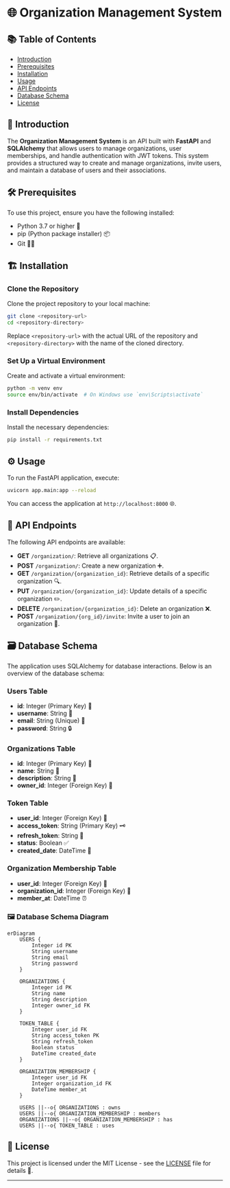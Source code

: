# 🌐 Organization Management System

## 📚 Table of Contents

- [Introduction](#introduction)
- [Prerequisites](#prerequisites)
- [Installation](#installation)
- [Usage](#usage)
- [API Endpoints](#api-endpoints)
- [Database Schema](#database-schema)
- [License](#license)

## 🚀 Introduction

The **Organization Management System** is an API built with **FastAPI** and **SQLAlchemy** that allows users to manage organizations, user memberships, and handle authentication with JWT tokens. This system provides a structured way to create and manage organizations, invite users, and maintain a database of users and their associations.

## 🛠️ Prerequisites

To use this project, ensure you have the following installed:

- Python 3.7 or higher 🐍
- pip (Python package installer) 📦
- Git 🧑‍💻

## 🏗️ Installation

### Clone the Repository

Clone the project repository to your local machine:

```bash
git clone <repository-url>
cd <repository-directory>
```

Replace `<repository-url>` with the actual URL of the repository and `<repository-directory>` with the name of the cloned directory.

### Set Up a Virtual Environment

Create and activate a virtual environment:

```bash
python -m venv env
source env/bin/activate  # On Windows use `env\Scripts\activate`
```

### Install Dependencies

Install the necessary dependencies:

```bash
pip install -r requirements.txt
```

## ⚙️ Usage

To run the FastAPI application, execute:

```bash
uvicorn app.main:app --reload
```

You can access the application at `http://localhost:8000` 🌐.

## 📡 API Endpoints

The following API endpoints are available:

- **GET** `/organization/`: Retrieve all organizations 📋.
- **POST** `/organization/`: Create a new organization ➕.
- **GET** `/organization/{organization_id}`: Retrieve details of a specific organization 🔍.
- **PUT** `/organization/{organization_id}`: Update details of a specific organization ✏️.
- **DELETE** `/organization/{organization_id}`: Delete an organization ❌.
- **POST** `/organization/{org_id}/invite`: Invite a user to join an organization 📧.

## 🗃️ Database Schema

The application uses SQLAlchemy for database interactions. Below is an overview of the database schema:

### Users Table

- **id**: Integer (Primary Key) 🔑
- **username**: String 🧑
- **email**: String (Unique) 📧
- **password**: String 🔒

### Organizations Table

- **id**: Integer (Primary Key) 🔑
- **name**: String 🏢
- **description**: String 📜
- **owner_id**: Integer (Foreign Key) 👤

### Token Table

- **user_id**: Integer (Foreign Key) 🔑
- **access_token**: String (Primary Key) 🗝️
- **refresh_token**: String 🔄
- **status**: Boolean ✅
- **created_date**: DateTime 📅

### Organization Membership Table

- **user_id**: Integer (Foreign Key) 🔑
- **organization_id**: Integer (Foreign Key) 🔑
- **member_at**: DateTime ⏰

### 🖼️ Database Schema Diagram

```mermaid
erDiagram
    USERS {
        Integer id PK
        String username
        String email
        String password
    }

    ORGANIZATIONS {
        Integer id PK
        String name
        String description
        Integer owner_id FK
    }

    TOKEN_TABLE {
        Integer user_id FK
        String access_token PK
        String refresh_token
        Boolean status
        DateTime created_date
    }

    ORGANIZATION_MEMBERSHIP {
        Integer user_id FK
        Integer organization_id FK
        DateTime member_at
    }

    USERS ||--o{ ORGANIZATIONS : owns
    USERS ||--o{ ORGANIZATION_MEMBERSHIP : members
    ORGANIZATIONS ||--o{ ORGANIZATION_MEMBERSHIP : has
    USERS ||--o{ TOKEN_TABLE : uses
```

## 📝 License

This project is licensed under the MIT License - see the [LICENSE](LICENSE) file for details 📄.

---
